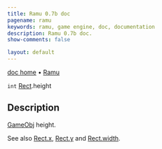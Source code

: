 ```yaml
---
title: Ramu 0.7b doc
pagename: ramu
keywords: ramu, game engine, doc, documentation
description: Ramu 0.7b doc.
show-comments: false

layout: default
---
```

[doc home](home) &#8226; [Ramu](../)  

``int`` [Rect](Rect).height

## Description
[GameObj](GameObj) height.

See also [Rect.x](Rect.x), [Rect.y](Rect.y) and [Rect.width](Rect.width).